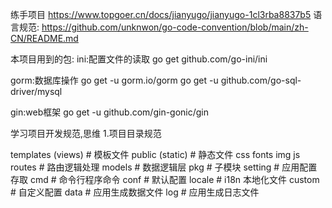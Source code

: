 练手项目
https://www.topgoer.cn/docs/jianyugo/jianyugo-1cl3rba8837b5
语言规范:
https://github.com/unknwon/go-code-convention/blob/main/zh-CN/README.md

本项目用到的包:
ini:配置文件的读取
go get github.com/go-ini/ini

gorm:数据库操作
go get -u gorm.io/gorm
go get -u github.com/go-sql-driver/mysql

gin:web框架
go get -u github.com/gin-gonic/gin

学习项目开发规范,思维
1.项目目录规范

templates (views)          # 模板文件
public (static)            # 静态文件 
  css
  fonts
  img
  js
routes                     # 路由逻辑处理
models					 # 数据逻辑层
pkg                        # 子模块 
  setting                # 应用配置存取
cmd                        # 命令行程序命令
conf                       # 默认配置 
  locale                 # i18n 本地化文件
custom                     # 自定义配置
data                       # 应用生成数据文件
log                        # 应用生成日志文件
